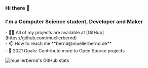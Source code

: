 ### Hi there 👋

<!--
**muellerbernd/muellerbernd** is a ✨ _special_ ✨ repository because its `README.md` (this file) appears on your GitHub profile.

Here are some ideas to get you started:

- 🔭 I’m currently working on ...
- 🌱 I’m currently learning ...
- 👯 I’m looking to collaborate on ...
- 🤔 I’m looking for help with ...
- 💬 Ask me about ...
- 📫 How to reach me: ...
- 😄 Pronouns: ...
- ⚡ Fun fact: ...
-->

<h3 align="left">I'm a Computer Science student, Developer and Maker</h3>
- 👨‍💻 All of my projects are available at [GitHub](https://github.com/muellerbernd)  <br/>
- 📫 How to reach me **bernd@muellerbernd.de**  <br/>
- 🎯 2021 Goals: Contribute more to Open Source projects <br/> 

![muellerbernd's GitHub stats](https://github-readme-stats.vercel.app/api?username=muellerbernd&show_icons=true&theme=gruvbox)

